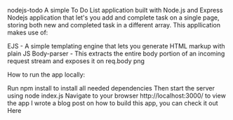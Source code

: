 nodejs-todo
A simple To Do List application built with Node.js and Express
Nodejs application that let's you add and complete task on a single page, storing both new and completed task in a different array. This appllication makes use of:

EJS - A simple templating engine that lets you generate HTML markup with plain JS
Body-parser - This extracts the entire body portion of an incoming request stream and exposes it on req.body
png


How to run the app locally:

Run npm install to install all needed dependencies
Then start the server using node index.js
Navigate to your browser http://localhost:3000/ to view the app
I wrote a blog post on how to build this app, you can check it out Here
